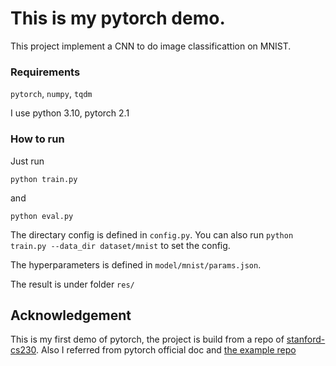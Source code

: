 # This is my pytorch demo.

This project implement a CNN to do image classificattion on MNIST.

### Requirements

`pytorch`, `numpy`, `tqdm`

I use python 3.10, pytorch 2.1

### How to run

Just run

```
python train.py
```

and

```
python eval.py
```

The directary config is defined in `config.py`. You can also run `python train.py --data_dir dataset/mnist` to set the config.

The hyperparameters is defined in `model/mnist/params.json`.

The result is under folder `res/`

## Acknowledgement

This is my first demo of pytorch, the project is build from a repo of [stanford-cs230](https://github.com/cs230-stanford/cs230-code-examples). Also I referred from pytorch official doc and [the example repo](https://github.com/pytorch/examples)
